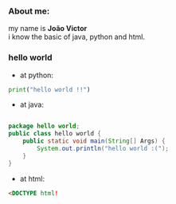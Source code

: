 ### About me:

my name is **João Victor** <br>
i know the basic of java, python and html.

### hello world 

- at python:

```python
print("hello world !!")
```
- at java:

```java

package hello world;
public class hello world {
    public static void main(String[] Args) {
        System.out.println("hello world :(");
    }
}
```
  - at html:

```html
<DOCTYPE html!

